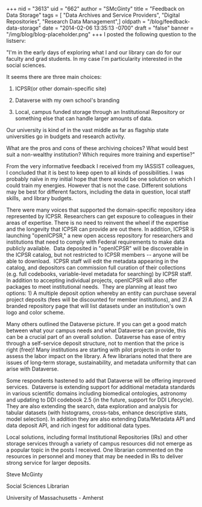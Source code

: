 +++
nid = "3613"
uid = "662"
author = "SMcGinty"
title = "Feedback on Data Storage"
tags = [ "Data Archives and Service Providers", "Digital Repositories", "Research Data Management",]
oldpath = "/blog/feedback-data-storage"
date = "2014-02-06 13:35:13 -0700"
draft = "false"
banner = "/img/blog/blog-placeholder.png"
+++
I posted the following question to the listserv:

"I'm in the early days of exploring what I and our library can do for
our faculty and grad students. In my case I'm particularity interested
in the social sciences.

It seems there are three main choices:

1. ICPSR(or other domain-specific site)

2. Dataverse with my own school's branding

3. Local, campus funded storage through an Institutional Repository or
something else that can handle larger amounts of data.


Our university is kind of in the vast middle as far as flagship state
universities go in budgets and research activity.

What are the pros and cons of these archiving choices? What would best
suit a non-wealthy institution? Which requires more training and
expertise?"

From the very informative feedback I received from my IASSIST
colleagues, I concluded that it is best to keep open to all kinds of
possibilities. I was probably naïve in my initial hope that there would
be one solution on which I could train my energies. However that is not
the case. Different solutions may be best for different factors,
including the data in question, local staff skills,  and library
budgets.

There were many voices that supported the domain-specific repository
idea represented by ICPSR. Researchers can get exposure to colleagues in
their areas of expertise. There is no need to reinvent the wheel if the
expertise and the longevity that ICPSR can provide are out there. In
addition, ICPSR is launching "openICPSR," a new open access repository
for researchers and institutions that need to comply with Federal
requirements to make data publicly available.  Data deposited in
"openICPSR" will be discoverable in the ICPSR catalog, but not
restricted to ICPSR members -- anyone will be able to download.  ICPSR
staff will edit the metadata appearing in the catalog, and depositors
can commission full curation of their collections (e.g. full codebooks,
variable-level metadata for searching) by ICPSR staff. In addition to
accepting individual projects, openICPSR will also offer packages to
meet institutional needs.  They are planning at least two options: 1) A
multiple deposit option whereby an entity can purchase several project
deposits (fees will be discounted for member institutions), and 2) A
branded repository page that will list datasets under an institution's
own logo and color scheme.

Many others outlined the Dataverse picture. If you can get a good match
between what your campus needs and what Dataverse can provide, this can
be a crucial part of an overall solution.  Dataverse has ease of entry
through a self-service deposit structure, not to mention that the price
is right (free)! Many institutions are starting with pilot projects in
order to assess the labor impact on the library. A few librarians noted
that there are issues of long-term storage, sustainability, and metadata
uniformity that can arise with Dataverse.

Some respondents hastened to add that Dataverse will be offering
improved services.  Dataverse is extending support for additional
metadata standards in various scientific domains including biomedical
ontologies, astronomy and updating to DDI codebook 2.5 (in the future,
support for DDI Lifecycle). They are also extending the search, data
exploration and analysis for tabular datasets (with histograms,
cross-tabs, enhance descriptive stats, model selection). In addition
they are also extending Data/Metadata API and data deposit API, and rich
ingest for additional data types. 

Local solutions, including formal Institutional Repositories (IRs) and
other storage services through a variety of campus resources did not
emerge as a popular topic in the posts I received. One librarian
commented on the resources in personnel and money that may be needed in
IRs to deliver strong service for larger deposits.

Steve McGinty

Social Sciences Librarian

University of Massachusetts - Amherst
